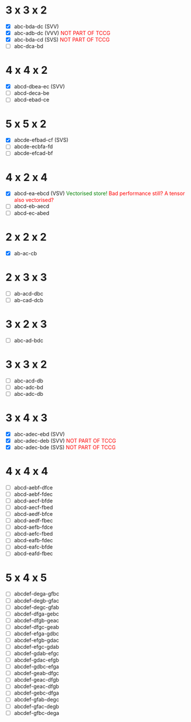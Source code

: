 # 3 x 3 x 2
- [x] abc-bda-dc (SVV)
- [x] abc-adb-dc (VVV) <span style="color:red">NOT PART OF TCCG</span>
- [x] abc-bda-cd (SVS) <span style="color:red">NOT PART OF TCCG</span>
- [ ] abc-dca-bd

# 4 x 4 x 2
- [x] abcd-dbea-ec (SVV)
- [ ] abcd-deca-be
- [ ] abcd-ebad-ce

# 5 x 5 x 2
- [x] abcde-efbad-cf (SVS)
- [ ] abcde-ecbfa-fd
- [ ] abcde-efcad-bf

# 4 x 2 x 4
- [x] abcd-ea-ebcd (VSV) <span style="color:green">Vectorised store!</span> <span style="color:red">Bad performance still? A tensor also vectorised?</span> 
- [ ] abcd-eb-aecd
- [ ] abcd-ec-abed

# 2 x 2 x 2
- [x] ab-ac-cb

# 2 x 3 x 3
- [ ] ab-acd-dbc
- [ ] ab-cad-dcb

# 3 x 2 x 3
- [ ] abc-ad-bdc

# 3 x 3 x 2
- [ ] abc-acd-db
- [ ] abc-adc-bd
- [ ] abc-adc-db

# 3 x 4 x 3
- [x] abc-adec-ebd (SVV)
- [x] abc-adec-deb (SVV) <span style="color:red">NOT PART OF TCCG</span>
- [x] abc-adec-bde (SVS)  <span style="color:red">NOT PART OF TCCG</span>

# 4 x 4 x 4
- [ ] abcd-aebf-dfce
- [ ] abcd-aebf-fdec
- [ ] abcd-aecf-bfde
- [ ] abcd-aecf-fbed
- [ ] abcd-aedf-bfce
- [ ] abcd-aedf-fbec
- [ ] abcd-aefb-fdce
- [ ] abcd-aefc-fbed
- [ ] abcd-eafb-fdec
- [ ] abcd-eafc-bfde
- [ ] abcd-eafd-fbec

# 5 x 4 x 5
- [ ] abcdef-dega-gfbc
- [ ] abcdef-degb-gfac
- [ ] abcdef-degc-gfab
- [ ] abcdef-dfga-gebc
- [ ] abcdef-dfgb-geac
- [ ] abcdef-dfgc-geab
- [ ] abcdef-efga-gdbc
- [ ] abcdef-efgb-gdac
- [ ] abcdef-efgc-gdab
- [ ] abcdef-gdab-efgc
- [ ] abcdef-gdac-efgb
- [ ] abcdef-gdbc-efga
- [ ] abcdef-geab-dfgc
- [ ] abcdef-geac-dfgb
- [ ] abcdef-geac-dfgb
- [ ] abcdef-gebc-dfga
- [ ] abcdef-gfab-degc
- [ ] abcdef-gfac-degb
- [ ] abcdef-gfbc-dega